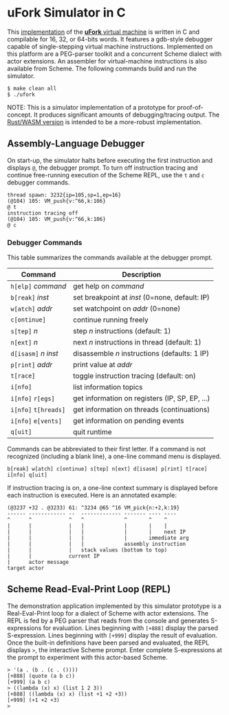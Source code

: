 # uFork Simulator in C

This [implementation](vm.md) of the [**uFork** virtual machine](../ufork.md)
is written in C and compilable for 16, 32, or 64-bits words.
It features a gdb-style debugger capable of single-stepping virtual machine instructions.
Implemented on this platform are a PEG-parser toolkit
and a concurrent Scheme dialect with actor extensions.
An assembler for virtual-machine instructions is also available from Scheme.
The following commands build and run the simulator.

```
$ make clean all
$ ./ufork
```

NOTE: This is a simulator implementation of a prototype for proof-of-concept.
It produces significant amounts of debugging/tracing output.
The [Rust/WASM version](../ufork-wasm/README.md) is intended to be a more-robust implementation.

## Assembly-Language Debugger

On start-up, the simulator halts before executing the first instruction
and displays `@`, the debugger prompt.
To turn off instruction tracing
and continue free-running execution
of the Scheme REPL,
use the `t` and `c` debugger commands.

```
thread spawn: 3232{ip=105,sp=1,ep=16}
(@104) 105: VM_push{v:^66,k:106}
@ t
instruction tracing off
(@104) 105: VM_push{v:^66,k:106}
@ c
```
### Debugger Commands

This table summarizes the commands available at the debugger prompt.

 Command                | Description
------------------------|-----------------------------------------------
`h[elp]` _command_      | get help on _command_
`b[reak]` _inst_        | set breakpoint at _inst_ (0=none, default: IP)
`w[atch]` _addr_        | set watchpoint on _addr_ (0=none)
`c[ontinue]`            | continue running freely
`s[tep]` _n_            | step _n_ instructions (default: 1)
`n[ext]` _n_            | next _n_ instructions in thread (default: 1)
`d[isasm]` _n_ _inst_   | disassemble _n_ instructions (defaults: 1 IP)
`p[rint]` _addr_        | print value at _addr_
`t[race]`               | toggle instruction tracing (default: on)
`i[nfo]`                | list information topics
`i[nfo]` `r[egs]`       | get information on registers (IP, SP, EP, ...)
`i[nfo]` `t[hreads]`    | get information on threads (continuations)
`i[nfo]` `e[vents]`     | get information on pending events
`q[uit]`                | quit runtime

Commands can be abbreviated to their first letter.
If a command is not recognized (including a blank line),
a one-line command menu is displayed.

```
b[reak] w[atch] c[ontinue] s[tep] n[ext] d[isasm] p[rint] t[race] i[nfo] q[uit]
```

If instruction tracing is on,
a one-line context summary is displayed
before each instruction is executed.
Here is an annotated example:

```
(@3237 +32 . @3233) 61: ^3234 @65 ^16 VM_pick{n:+2,k:19}
------ ------------ --  ------------- ------- ---- ----
^      ^            ^   ^             ^       ^    ^
|      |            |   |             |       |    |
|      |            |   |             |       |    next IP
|      |            |   |             |       immediate arg
|      |            |   |             assembly instruction
|      |            |   stack values (bottom to top)
|      |            current IP
|      actor message
target actor
```

## Scheme Read-Eval-Print Loop (REPL)

The demonstration application implemented by this simulator prototype
is a Real-Eval-Print loop for a dialect of Scheme with actor extensions.
The REPL is fed by a PEG parser that reads from the console
and generates S-expressions for evaluation.
Lines beginning with `[+888]` display the parsed S-expression.
Lines beginning with `[+999]` display the result of evaluation.
Once the built-in definitions have been parsed and evaluated,
the REPL displays `>`, the interactive Scheme prompt.
Enter complete S-expressions at the prompt to experiment with this actor-based Scheme.

```
> '(a . (b . (c . ())))
[+888] (quote (a b c))
[+999] (a b c)
> ((lambda (x) x) (list 1 2 3))
[+888] ((lambda (x) x) (list +1 +2 +3))
[+999] (+1 +2 +3)
> 
```
